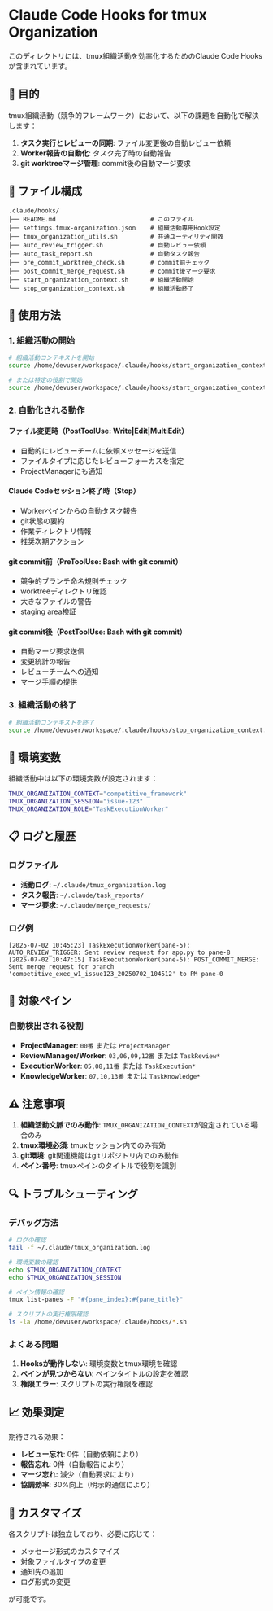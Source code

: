 # Claude Code Hooks for tmux Organization

このディレクトリには、tmux組織活動を効率化するためのClaude Code Hooksが含まれています。

## 🎯 目的

tmux組織活動（競争的フレームワーク）において、以下の課題を自動化で解決します：

1. **タスク実行とレビューの同期**: ファイル変更後の自動レビュー依頼
2. **Worker報告の自動化**: タスク完了時の自動報告
3. **git worktreeマージ管理**: commit後の自動マージ要求

## 📂 ファイル構成

```
.claude/hooks/
├── README.md                          # このファイル
├── settings.tmux-organization.json    # 組織活動専用Hook設定
├── tmux_organization_utils.sh         # 共通ユーティリティ関数
├── auto_review_trigger.sh             # 自動レビュー依頼
├── auto_task_report.sh                # 自動タスク報告
├── pre_commit_worktree_check.sh       # commit前チェック
├── post_commit_merge_request.sh       # commit後マージ要求
├── start_organization_context.sh      # 組織活動開始
└── stop_organization_context.sh       # 組織活動終了
```

## 🚀 使用方法

### 1. 組織活動の開始

```bash
# 組織活動コンテキストを開始
source /home/devuser/workspace/.claude/hooks/start_organization_context.sh issue-123 TaskExecutionWorker

# または特定の役割で開始
source /home/devuser/workspace/.claude/hooks/start_organization_context.sh issue-456 TaskReviewManager
```

### 2. 自動化される動作

#### ファイル変更時（PostToolUse: Write|Edit|MultiEdit）
- 自動的にレビューチームに依頼メッセージを送信
- ファイルタイプに応じたレビューフォーカスを指定
- ProjectManagerにも通知

#### Claude Codeセッション終了時（Stop）
- Workerペインからの自動タスク報告
- git状態の要約
- 作業ディレクトリ情報
- 推奨次期アクション

#### git commit前（PreToolUse: Bash with git commit）
- 競争的ブランチ命名規則チェック
- worktreeディレクトリ確認
- 大きなファイルの警告
- staging area検証

#### git commit後（PostToolUse: Bash with git commit）
- 自動マージ要求送信
- 変更統計の報告
- レビューチームへの通知
- マージ手順の提供

### 3. 組織活動の終了

```bash
# 組織活動コンテキストを終了
source /home/devuser/workspace/.claude/hooks/stop_organization_context.sh
```

## 🔧 環境変数

組織活動中は以下の環境変数が設定されます：

```bash
TMUX_ORGANIZATION_CONTEXT="competitive_framework"
TMUX_ORGANIZATION_SESSION="issue-123"
TMUX_ORGANIZATION_ROLE="TaskExecutionWorker"
```

## 📋 ログと履歴

### ログファイル
- **活動ログ**: `~/.claude/tmux_organization.log`
- **タスク報告**: `~/.claude/task_reports/`
- **マージ要求**: `~/.claude/merge_requests/`

### ログ例
```
[2025-07-02 10:45:23] TaskExecutionWorker(pane-5): AUTO_REVIEW_TRIGGER: Sent review request for app.py to pane-8
[2025-07-02 10:47:15] TaskExecutionWorker(pane-5): POST_COMMIT_MERGE: Sent merge request for branch 'competitive_exec_w1_issue123_20250702_104512' to PM pane-0
```

## 🎯 対象ペイン

### 自動検出される役割
- **ProjectManager**: `00番` または `ProjectManager`
- **ReviewManager/Worker**: `03,06,09,12番` または `TaskReview*`
- **ExecutionWorker**: `05,08,11番` または `TaskExecution*`
- **KnowledgeWorker**: `07,10,13番` または `TaskKnowledge*`

## ⚠️ 注意事項

1. **組織活動文脈でのみ動作**: `TMUX_ORGANIZATION_CONTEXT`が設定されている場合のみ
2. **tmux環境必須**: tmuxセッション内でのみ有効
3. **git環境**: git関連機能はgitリポジトリ内でのみ動作
4. **ペイン番号**: tmuxペインのタイトルで役割を識別

## 🔍 トラブルシューティング

### デバッグ方法
```bash
# ログの確認
tail -f ~/.claude/tmux_organization.log

# 環境変数の確認
echo $TMUX_ORGANIZATION_CONTEXT
echo $TMUX_ORGANIZATION_SESSION

# ペイン情報の確認
tmux list-panes -F "#{pane_index}:#{pane_title}"

# スクリプトの実行権限確認
ls -la /home/devuser/workspace/.claude/hooks/*.sh
```

### よくある問題
1. **Hooksが動作しない**: 環境変数とtmux環境を確認
2. **ペインが見つからない**: ペインタイトルの設定を確認
3. **権限エラー**: スクリプトの実行権限を確認

## 📈 効果測定

期待される効果：
- **レビュー忘れ**: 0件（自動依頼により）
- **報告忘れ**: 0件（自動報告により）
- **マージ忘れ**: 減少（自動要求により）
- **協調効率**: 30%向上（明示的通信により）

## 🔄 カスタマイズ

各スクリプトは独立しており、必要に応じて：
- メッセージ形式のカスタマイズ
- 対象ファイルタイプの変更
- 通知先の追加
- ログ形式の変更

が可能です。
